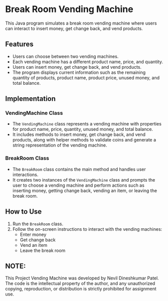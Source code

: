 # Break Room Vending Machine

This Java program simulates a break room vending machine where users can interact to insert money, get change back, and vend products.

## Features

- Users can choose between two vending machines.
- Each vending machine has a different product name, price, and quantity.
- Users can insert money, get change back, and vend products.
- The program displays current information such as the remaining quantity of products, product name, product price, unused money, and total balance.

## Implementation

### VendingMachine Class

- The `VendingMachine` class represents a vending machine with properties for product name, price, quantity, unused money, and total balance.
- It includes methods to insert money, get change back, and vend products, along with helper methods to validate coins and generate a string representation of the vending machine.

### BreakRoom Class

- The `BreakRoom` class contains the main method and handles user interactions.
- It creates two instances of the `VendingMachine` class and prompts the user to choose a vending machine and perform actions such as inserting money, getting change back, vending an item, or leaving the break room.

## How to Use

1. Run the `BreakRoom` class.
2. Follow the on-screen instructions to interact with the vending machines:
   - Enter money
   - Get change back
   - Vend an item
   - Leave the break room

## NOTE:

This Project Vending Machine was developed by Nevil Dineshkumar Patel. The code is the intellectual property of the author, and any unauthorized copying, reproduction, or distribution is strictly prohibited for assignment use.

